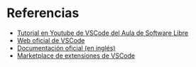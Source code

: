 # Referencias

- [Tutorial en Youtube de VSCode del Aula de Software Libre](https://www.youtube.com/watch?v=GIsLgpjTq68&t=1848s)
- [Web oficial de VSCode](https://code.visualstudio.com/)
- [Documentación oficial (en inglés)](https://code.visualstudio.com/docs)
- [Marketplace de extensiones de VSCode](https://marketplace.visualstudio.com/)
